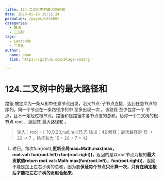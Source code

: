 ```yaml
---
title: 124.二叉树中的最大路径和
date: 2023-05-16 19:11:24
permalink: /pages/e55bb9/
categories: 
  - 算法
  - 二叉树
tags: 
  - Leetcode
  - 二叉树
author: 
  name: phan
  link: https://github.com/blage-coding

---
```

# 124.二叉树中的最大路径和

路径 被定义为一条从树中任意节点出发，沿父节点-子节点连接，达到任意节点的序列。同一个节点在一条路径序列中 至多出现一次 。该路径 至少包含一个 节点，且不一定经过根节点。路径和是路径中各节点值的总和。给你一个二叉树的根节点 root ，返回其 最大路径和 。

> 输入：root = [-10,9,20,null,null,15,7]
> 输出：42
> 解释：最优路径是 15 -> 20 -> 7 ，路径和为 15 + 20 + 7 = 42

1. 递归。每次fun(root),**更新全局max=Math.max(max，root.val+fun(root.left)+fun(root.right))**，返回的是以root节点为根的**最大贡献值return root.val+Math.max(fun(root.left)，fun(root.right))**。返回不能是加上左右子树的总和，因为要**保证每个节点只计算一次，只有在确定根后才能把左右子树的贡献合起来**。